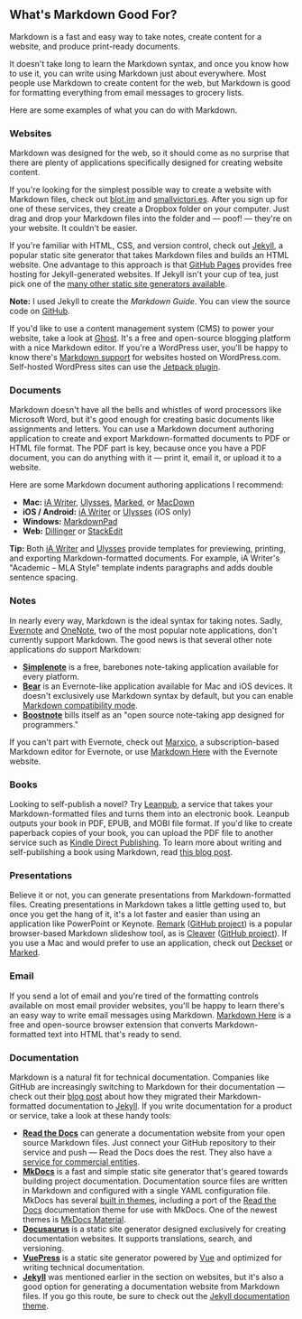 ## What's Markdown Good For?

Markdown is a fast and easy way to take notes, create content for a website, and produce print-ready documents.

It doesn't take long to learn the Markdown syntax, and once you know how to use it, you can write using Markdown just about everywhere. Most people use Markdown to create content for the web, but Markdown is good for formatting everything from email messages to grocery lists.

Here are some examples of what you can do with Markdown.

### Websites

Markdown was designed for the web, so it should come as no surprise that there are plenty of applications specifically designed for creating website content.

If you're looking for the simplest possible way to create a website with Markdown files, check out [blot.im](https://blot.im) and [smallvictori.es](https://smallvictori.es). After you sign up for one of these services, they create a Dropbox folder on your computer. Just drag and drop your Markdown files into the folder and — poof! — they're on your website. It couldn't be easier.

If you're familiar with HTML, CSS, and version control, check out [Jekyll](https://jekyllrb.com/), a popular static site generator that takes Markdown files and builds an HTML website. One advantage to this approach is that [GitHub Pages](https://pages.github.com/) provides free hosting for Jekyll-generated websites. If Jekyll isn't your cup of tea, just pick one of the [many other static site generators available](https://www.staticgen.com/).

<div class="alert alert-info">
  <i class="fas fa-info-circle"></i> <strong>Note:</strong> I used Jekyll to create the <i>Markdown Guide</i>. You can view the source code on <a href="https://github.com/mattcone/markdown-guide">GitHub</a>.
</div>

If you'd like to use a content management system (CMS) to power your website, take a look at [Ghost](https://ghost.org/). It's a free and open-source blogging platform with a nice Markdown editor. If you're a WordPress user, you'll be happy to know there's [Markdown support](https://en.support.wordpress.com/markdown/) for websites hosted on WordPress.com. Self-hosted WordPress sites can use the [Jetpack plugin](https://jetpack.com/support/markdown/).

### Documents

Markdown doesn't have all the bells and whistles of word processors like Microsoft Word, but it's good enough for creating basic documents like assignments and letters. You can use a Markdown document authoring application to create and export Markdown-formatted documents to PDF or HTML file format. The PDF part is key, because once you have a PDF document, you can do anything with it — print it, email it, or upload it to a website.

Here are some Markdown document authoring applications I recommend:

- **Mac:** [iA Writer](https://ia.net/writer/), [Ulysses](https://ulyssesapp.com/), [Marked](http://marked2app.com/), or [MacDown](https://macdown.uranusjr.com/)
- **iOS / Android:** [iA Writer](https://ia.net/writer/) or [Ulysses](https://ulyssesapp.com/) (iOS only)
- **Windows:** [MarkdownPad](http://markdownpad.com/)
- **Web:** [Dillinger](https://dillinger.io) or [StackEdit](https://stackedit.io/)

<div class="alert alert-success">
  <i class="fas fa-lightbulb"></i> <strong>Tip:</strong> Both <a href="https://ia.net/writer/templates/">iA Writer</a> and <a href="https://styles.ulyssesapp.com/">Ulysses</a> provide templates for previewing, printing, and exporting Markdown-formatted documents. For example, iA Writer's "Academic – MLA Style" template indents paragraphs and adds double sentence spacing.
</div>

### Notes

In nearly every way, Markdown is the ideal syntax for taking notes. Sadly, [Evernote](https://evernote.com/) and [OneNote](http://www.onenote.com/), two of the most popular note applications, don't currently support Markdown. The good news is that several other note applications *do* support Markdown:

- **[Simplenote](https://simplenote.com/)** is a free, barebones note-taking application available for every platform.
- **[Bear](http://www.bear-writer.com/)** is an Evernote-like application available for Mac and iOS devices. It doesn't exclusively use Markdown syntax by default, but you can enable [Markdown compatibility mode](http://www.bear-writer.com/faq/Markup%20:%20Markdown/Markdown%20compatibility%20mode/).
- **[Boostnote](https://boostnote.io/)** bills itself as an "open source note-taking app designed for programmers."

If you can't part with Evernote, check out [Marxico](https://marxi.co/), a subscription-based Markdown editor for Evernote, or use [Markdown Here](http://markdown-here.com/features.html#not-just-email) with the Evernote website.

### Books

Looking to self-publish a novel? Try [Leanpub](https://leanpub.com/), a service that takes your Markdown-formatted files and turns them into an electronic book. Leanpub outputs your book in PDF, EPUB, and MOBI file format. If you'd like to create paperback copies of your book, you can upload the PDF file to another service such as [Kindle Direct Publishing](https://kdp.amazon.com). To learn more about writing and self-publishing a book using Markdown, read [this blog post](https://medium.com/techspiration-ideas-making-it-happen/how-i-wrote-and-published-my-novel-using-only-open-source-tools-5cdfbd7c00ca).

### Presentations

Believe it or not, you can generate presentations from Markdown-formatted files. Creating presentations in Markdown takes a little getting used to, but once you get the hang of it, it's a lot faster and easier than using an application like PowerPoint or Keynote. [Remark](https://remarkjs.com) ([GitHub project](https://github.com/gnab/remark)) is a popular browser-based Markdown slideshow tool, as is [Cleaver](http://jdan.github.io/cleaver/) ([GitHub project](https://github.com/jdan/cleaver)). If you use a Mac and would prefer to use an application, check out [Deckset](https://www.decksetapp.com/) or  [Marked](http://marked2app.com/).

### Email

If you send a lot of email and you're tired of the formatting controls available on most email provider websites, you'll be happy to learn there's an easy way to write email messages using Markdown. [Markdown Here](http://markdown-here.com) is a free and open-source browser extension that converts Markdown-formatted text into HTML that's ready to send.

### Documentation

Markdown is a natural fit for technical documentation. Companies like GitHub are increasingly switching to Markdown for their documentation — check out their [blog post](https://github.com/blog/1939-how-github-uses-github-to-document-github) about how they migrated their Markdown-formatted documentation to [Jekyll](https://jekyllrb.com/). If you write documentation for a product or service, take a look at these handy tools:

- **[Read the Docs](https://readthedocs.org)** can generate a documentation website from your open source Markdown files. Just connect your GitHub repository to their service and push — Read the Docs does the rest. They also have a [service for commercial entities](https://readthedocs.com/).
- **[MkDocs](http://www.mkdocs.org/)** is a fast and simple static site generator that's geared towards building project documentation. Documentation source files are written in Markdown and configured with a single YAML configuration file. MkDocs has several [built in themes](http://www.mkdocs.org/user-guide/styling-your-docs/), including a port of the [Read the Docs](https://readthedocs.org/) documentation theme for use with MkDocs. One of the newest themes is [MkDocs Material](https://squidfunk.github.io/mkdocs-material/).
- **[Docusaurus](https://docusaurus.io/)** is a static site generator designed exclusively for creating documentation websites. It supports translations, search, and versioning.
- **[VuePress](https://vuepress.vuejs.org/)** is a static site generator powered by [Vue](https://vuejs.org/) and optimized for writing technical documentation.
- **[Jekyll](https://jekyllrb.com/)** was mentioned earlier in the section on websites, but it's also a good option for generating a documentation website from Markdown files. If you go this route, be sure to check out the [Jekyll documentation theme](http://idratherbewriting.com/documentation-theme-jekyll/).
